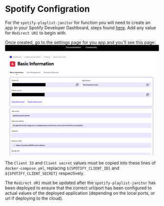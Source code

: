 # Spotify Configration

For the `spotify-playlist-janitor` for function you will need to create an app in your Spotify Developer Dashboard, steps found [here](https://developer.spotify.com/documentation/web-api/tutorials/getting-started). Add any value for `Redirect URI` to begin with.

Once created, go to the settings page for you app and you'll see this page:
![Alt text](spotify-developer-app-settings.png)

The `Client ID` and `Client secret` values must be copied into these lines of `docker-compose.yml`, replacing `${SPOTIFY_CLIENT_ID}` and `${SPOTIFY_CLIENT_SECRET}` respectively. 

The `Redirect URI` must be updated after the `spotify-playlist-janitor` has been deployed to ensure that the correct url/port has been configured to actual values of the deployed application (depending on the local ports, or url if deploying to the cloud).

